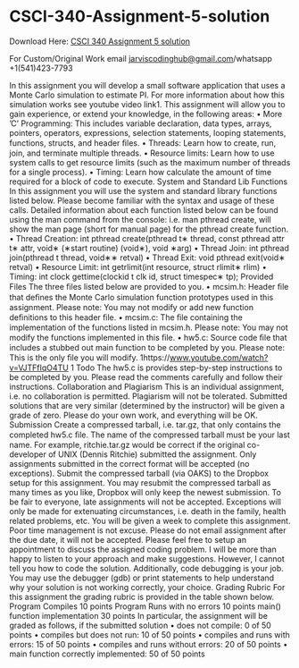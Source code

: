 # CSCI-340-Assignment-5-solution

Download Here: [CSCI 340 Assignment 5 solution](https://jarviscodinghub.com/assignment/csci-340-assignment-5-solution/)

For Custom/Original Work email jarviscodinghub@gmail.com/whatsapp +1(541)423-7793

In this assignment you will develop a small software application that uses a Monte Carlo simulation to estimate PI. For more information about how this simulation works see youtube video link1. This assignment will allow you to gain experience, or extend your knowledge, in the following areas:
• More ’C’ Programming: This includes variable declaration, data types, arrays, pointers, operators, expressions, selection statements, looping statements, functions, structs, and header ﬁles.
• Threads: Learn how to create, run, join, and terminate multiple threads.
• Resource limits: Learn how to use system calls to get resource limits (such as the maximum number of threads for a single process).
• Timing: Learn how calculate the amount of time required for a block of code to execute.
System and Standard Lib Functions
In this assignment you will use the system and standard library functions listed below. Please become familiar with the syntax and usage of these calls. Detailed information about each function listed below can be found using the man command from the console: i.e. man pthread create, will show the man page (short for manual page) for the pthread create function.
• Thread Creation: int pthread create(pthread t∗ thread, const pthread attr t∗ attr, void∗ (∗start routine) (void∗), void ∗arg)
• Thread Join: int pthread join(pthread t thread, void∗∗ retval)
• Thread Exit: void pthread exit(void∗ retval)
• Resource Limit: int getrlimit(int resource, struct rlimit∗ rlim)
• Timing: int clock gettime(clockid t clk id, struct timespec∗ tp);
Provided Files
The three ﬁles listed below are provided to you.
• mcsim.h: Header ﬁle that deﬁnes the Monte Carlo simulation function prototypes used in this assignment. Please note: You may not modify or add new function deﬁnitions to this header ﬁle.
• mcsim.c: The ﬁle containing the implementation of the functions listed in mcsim.h. Please note: You may not modify the functions implemented in this ﬁle.
• hw5.c: Source code ﬁle that includes a stubbed out main function to be completed by you. Please note: This is the only ﬁle you will modify.
1https://www.youtube.com/watch?v=VJTFfIqO4TU
1
Todo
The hw5.c is provides step-by-step instructions to be completed by you. Please read the comments carefully and follow their instructions.
Collaboration and Plagiarism
This is an individual assignment, i.e. no collaboration is permitted. Plagiarism will not be tolerated. Submitted solutions that are very similar (determined by the instructor) will be given a grade of zero. Please do your own work, and everything will be OK.
Submission
Create a compressed tarball, i.e. tar.gz, that only contains the completed hw5.c ﬁle. The name of the compressed tarball must be your last name. For example, ritchie.tar.gz would be correct if the original co-developer of UNIX (Dennis Ritchie) submitted the assignment. Only assignments submitted in the correct format will be accepted (no exceptions). Submit the compressed tarball (via OAKS) to the Dropbox setup for this assignment. You may resubmit the compressed tarball as many times as you like, Dropbox will only keep the newest submission.
To be fair to everyone, late assignments will not be accepted. Exceptions will only be made for extenuating circumstances, i.e. death in the family, health related problems, etc. You will be given a week to complete this assignment. Poor time management is not excuse. Please do not email assignment after the due date, it will not be accepted. Please feel free to setup an appointment to discuss the assigned coding problem. I will be more than happy to listen to your approach and make suggestions. However, I cannot tell you how to code the solution. Additionally, code debugging is your job. You may use the debugger (gdb) or print statements to help understand why your solution is not working correctly, your choice.
Grading Rubric
For this assignment the grading rubric is provided in the table shown below.
Program Compiles 10 points Program Runs with no errors 10 points main() function implementation 30 points
In particular, the assignment will be graded as follows, if the submitted solution
• does not compile: 0 of 50 points
• compiles but does not run: 10 of 50 points
• compiles and runs with errors: 15 of 50 points
• compiles and runs without errors: 20 of 50 points
• main function correctly implemented: 50 of 50 points
